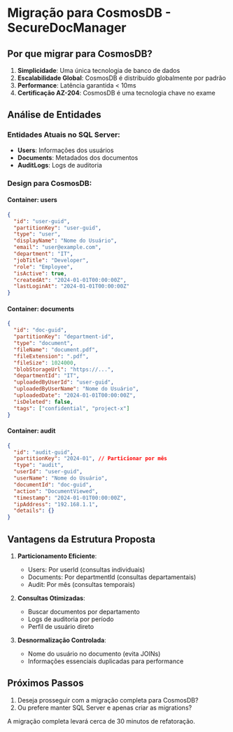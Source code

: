 # Migração para CosmosDB - SecureDocManager

## Por que migrar para CosmosDB?

1. **Simplicidade**: Uma única tecnologia de banco de dados
2. **Escalabilidade Global**: CosmosDB é distribuído globalmente por padrão
3. **Performance**: Latência garantida < 10ms
4. **Certificação AZ-204**: CosmosDB é uma tecnologia chave no exame

## Análise de Entidades

### Entidades Atuais no SQL Server:
- **Users**: Informações dos usuários
- **Documents**: Metadados dos documentos
- **AuditLogs**: Logs de auditoria

### Design para CosmosDB:

#### Container: users
```json
{
  "id": "user-guid",
  "partitionKey": "user-guid",
  "type": "user",
  "displayName": "Nome do Usuário",
  "email": "user@example.com",
  "department": "IT",
  "jobTitle": "Developer",
  "role": "Employee",
  "isActive": true,
  "createdAt": "2024-01-01T00:00:00Z",
  "lastLoginAt": "2024-01-01T00:00:00Z"
}
```

#### Container: documents
```json
{
  "id": "doc-guid",
  "partitionKey": "department-id",
  "type": "document",
  "fileName": "document.pdf",
  "fileExtension": ".pdf",
  "fileSize": 1024000,
  "blobStorageUrl": "https://...",
  "departmentId": "IT",
  "uploadedByUserId": "user-guid",
  "uploadedByUserName": "Nome do Usuário",
  "uploadedDate": "2024-01-01T00:00:00Z",
  "isDeleted": false,
  "tags": ["confidential", "project-x"]
}
```

#### Container: audit
```json
{
  "id": "audit-guid",
  "partitionKey": "2024-01", // Particionar por mês
  "type": "audit",
  "userId": "user-guid",
  "userName": "Nome do Usuário",
  "documentId": "doc-guid",
  "action": "DocumentViewed",
  "timestamp": "2024-01-01T00:00:00Z",
  "ipAddress": "192.168.1.1",
  "details": {}
}
```

## Vantagens da Estrutura Proposta

1. **Particionamento Eficiente**:
   - Users: Por userId (consultas individuais)
   - Documents: Por departmentId (consultas departamentais)
   - Audit: Por mês (consultas temporais)

2. **Consultas Otimizadas**:
   - Buscar documentos por departamento
   - Logs de auditoria por período
   - Perfil de usuário direto

3. **Desnormalização Controlada**:
   - Nome do usuário no documento (evita JOINs)
   - Informações essenciais duplicadas para performance

## Próximos Passos

1. Deseja prosseguir com a migração completa para CosmosDB?
2. Ou prefere manter SQL Server e apenas criar as migrations?

A migração completa levará cerca de 30 minutos de refatoração. 